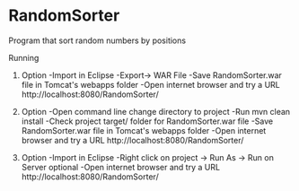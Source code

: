 # RandomSorter
Program that sort random numbers by positions

Running
1. Option
-Import in Eclipse
-Export-> WAR File
-Save RandomSorter.war file in Tomcat's webapps folder
-Open internet browser and try a URL http://localhost:8080/RandomSorter/

2. Option
-Open command line change directory to project
-Run mvn clean install 
-Check project target/ folder for RandomSorter.war file
-Save RandomSorter.war file in Tomcat's webapps folder
-Open internet browser and try a URL http://localhost:8080/RandomSorter/

2. Option
-Import in Eclipse
-Right click on project -> Run As -> Run on Server
optional
-Open internet browser and try a URL http://localhost:8080/RandomSorter/